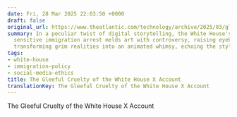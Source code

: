 ```yaml
---
date: Fri, 28 Mar 2025 22:03:50 +0000
draft: false
original_url: https://www.theatlantic.com/technology/archive/2025/03/gleeful-cruelty-white-house-x-account/682234/?utm_source=feed
summary: In a peculiar twist of digital storytelling, the White House's take on a
  sensitive immigration arrest melds art with controversy, raising eyebrows while
  transforming grim realities into an animated whimsy, echoing the style of Miyazaki.
tags:
- white-house
- immigration-policy
- social-media-ethics
title: The Gleeful Cruelty of the White House X Account
translationKey: The Gleeful Cruelty of the White House X Account
---
```


The Gleeful Cruelty of the White House X Account